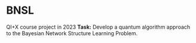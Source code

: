# BNSL
QI+X course project in 2023
**Task:** Develop a quantum algorithm approach to the Bayesian Network Structure Learning Problem.
